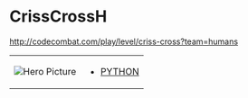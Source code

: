 # CrissCrossH 

http://codecombat.com/play/level/criss-cross?team=humans
<table>
<tr>
<td>

![Hero Picture](hero.png?raw=true "Hero Picture")

</td>
<td>
<ul>
<li>

[PYTHON](CrissCrossH.py)

</li>
</td>
</tr>
<table>
